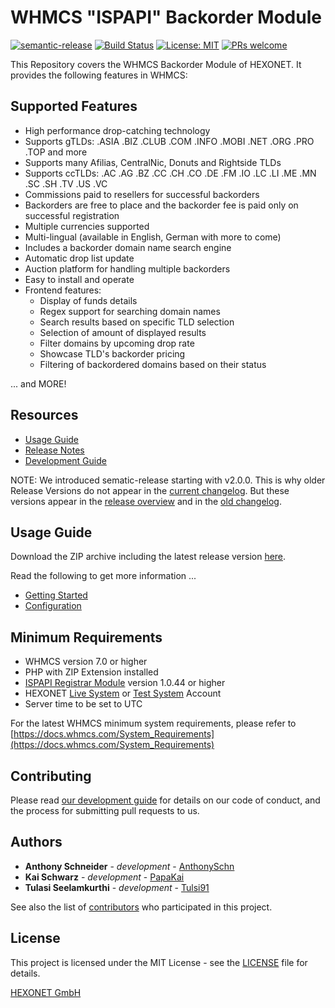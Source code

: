 # WHMCS "ISPAPI" Backorder Module #

[![semantic-release](https://img.shields.io/badge/%20%20%F0%9F%93%A6%F0%9F%9A%80-semantic--release-e10079.svg)](https://github.com/semantic-release/semantic-release)
[![Build Status](https://travis-ci.com/hexonet/whmcs-ispapi-backorder.svg?branch=master)](https://travis-ci.com/hexonet/whmcs-ispapi-backorder)
[![License: MIT](https://img.shields.io/badge/License-MIT-blue.svg)](https://opensource.org/licenses/MIT)
[![PRs welcome](https://img.shields.io/badge/PRs-welcome-brightgreen.svg)](https://github.com/hexonet/whmcs-ispapi-backorder/blob/master/CONTRIBUTING.md)

This Repository covers the WHMCS Backorder Module of HEXONET. It provides the following features in WHMCS:

## Supported Features ##

* High performance drop-catching technology
* Supports gTLDs: .ASIA .BIZ .CLUB .COM .INFO .MOBI .NET .ORG .PRO .TOP and more
* Supports many Afilias, CentralNic, Donuts and Rightside TLDs
* Supports ccTLDs: .AC .AG .BZ .CC .CH .CO .DE .FM .IO .LC .LI .ME .MN .SC .SH .TV .US .VC
* Commissions paid to resellers for successful backorders
* Backorders are free to place and the backorder fee is paid only on successful registration
* Multiple currencies supported
* Multi-lingual (available in English, German with more to come)
* Includes a backorder domain name search engine
* Automatic drop list update
* Auction platform for handling multiple backorders
* Easy to install and operate
* Frontend features:
  * Display of funds details
  * Regex support for searching domain names
  * Search results based on specific TLD selection
  * Selection of amount of displayed results
  * Filter domains by upcoming drop rate
  * Showcase TLD's backorder pricing
  * Filtering of backordered domains based on their status

... and MORE!

## Resources ##

* [Usage Guide](https://github.com/hexonet/whmcs-ispapi-backorder/wiki/Usage-Guide)
* [Release Notes](https://github.com/hexonet/whmcs-ispapi-backorder/releases)
* [Development Guide](https://github.com/hexonet/whmcs-ispapi-backorder/wiki/Development-Guide)

NOTE: We introduced sematic-release starting with v2.0.0. This is why older Release Versions do not appear in the [current changelog](https://github.com/hexonet/whmcs-ispapi-backorder/blob/master/HISTORY.md). But these versions appear in the [release overview](https://github.com/hexonet/whmcs-ispapi-backorder/releases) and in the [old changelog](https://github.com/hexonet/whmcs-ispapi-backorder/blob/master/HISTORY.old).

## Usage Guide ##

Download the ZIP archive including the latest release version [here](https://github.com/hexonet/whmcs-ispapi-backorder/raw/master/whmcs-ispapi-backorder-latest.zip).

Read the following to get more information ...

  * [Getting Started](https://github.com/hexonet/whmcs-ispapi-backorder/wiki/Usage-Guide#getting-started)
  * [Configuration](https://github.com/hexonet/whmcs-ispapi-backorder/wiki/Usage-Guide#4-configuration)

## Minimum Requirements ##

* WHMCS version 7.0 or higher
* PHP with ZIP Extension installed
* [ISPAPI Registrar Module](https://github.com/hexonet/whmcs-ispapi-registrar/raw/master/whmcs-ispapi-registrar-latest.zip) version 1.0.44 or higher
* HEXONET [Live System](https://hexonet.net/sign-up) or [Test System](https://hexonet.net/signup-ote) Account
* Server time to be set to UTC

For the latest WHMCS minimum system requirements, please refer to
[https://docs.whmcs.com/System_Requirements](https://docs.whmcs.com/System_Requirements)

## Contributing ##

Please read [our development guide](https://github.com/hexonet/whmcs-ispapi-backorder/wiki/Development-Guide) for details on our code of conduct, and the process for submitting pull requests to us.

## Authors ##

* **Anthony Schneider** - *development* - [AnthonySchn](https://github.com/anthonyschn)
* **Kai Schwarz** - *development* - [PapaKai](https://github.com/papakai)
* **Tulasi Seelamkurthi** - *development* - [Tulsi91](https://github.com/tulsi91)

See also the list of [contributors](https://github.com/hexonet/whmcs-ispapi-backorder/graphs/contributors) who participated in this project.

## License ##

This project is licensed under the MIT License - see the [LICENSE](https://github.com/hexonet/whmcs-ispapi-backorder/blob/master/LICENSE) file for details.

[HEXONET GmbH](https://hexonet.net)
